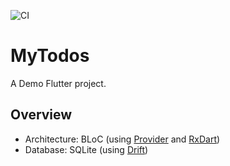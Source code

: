 ![CI](https://github.com/hnvn/my_todos/workflows/CI/badge.svg)

# MyTodos

A Demo Flutter project.

## Overview

- Architecture: BLoC (using [Provider](https://pub.dev/packages/provider) and [RxDart](https://pub.dev/packages/rxdart))
- Database: SQLite (using [Drift](https://pub.dev/packages/drift))
